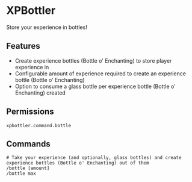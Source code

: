 # XPBottler
Store your experience in bottles!

## Features
- Create experience bottles (Bottle o' Enchanting) to store player experience in
- Configurable amount of experience required to create an experience bottle (Bottle o' Enchanting)
- Option to consume a glass bottle per experience bottle (Bottle o' Enchanting) created

## Permissions
```
xpbottler.command.bottle
```

## Commands
```
# Take your experience (and optionally, glass bottles) and create experience bottles (Bottle o' Enchanting) out of them
/bottle [amount]
/bottle max
```
